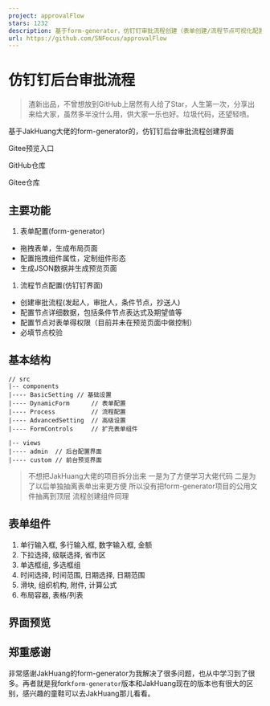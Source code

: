 ```yaml
---
project: approvalFlow
stars: 1232
description: 基于form-generator，仿钉钉审批流程创建（表单创建/流程节点可视化配置/必填条件及校验）
url: https://github.com/SNFocus/approvalFlow
---
```


仿钉钉后台审批流程
=========

> 渣新出品，不曾想放到GitHub上居然有人给了Star，人生第一次，分享出来给大家，虽然多半没什么用，供大家一乐也好。垃圾代码，还望轻喷。

基于JakHuang大佬的form-generator的，仿钉钉后台审批流程创建界面

Gitee预览入口

GitHub仓库

Gitee仓库

主要功能
----

1.  表单配置(form-generator)

-   拖拽表单，生成布局页面
-   配置拖拽组件属性，定制组件形态
-   生成JSON数据并生成预览页面

1.  流程节点配置(仿钉钉界面)

-   创建审批流程(发起人，审批人，条件节点，抄送人)
-   配置节点详细数据，包括条件节点表达式及期望值等
-   配置节点对表单得权限（目前并未在预览页面中做控制）
-   必填节点校验

基本结构
----

```
// src
|-- components
|---- BasicSetting // 基础设置
|---- DynamicForm      // 表单配置
|---- Process          // 流程配置
|---- AdvancedSetting  // 高级设置
|---- FormControls     // 扩充表单组件

|-- views
|---- admin  // 后台配置界面
|---- custom // 前台预览界面
```

> 不想把JakHuang大佬的项目拆分出来 一是为了方便学习大佬代码 二是为了以后单独抽离表单出来更方便 所以没有把form-generator项目的公用文件抽离到顶层 流程创建组件同理

表单组件
----

1.  单行输入框, 多行输入框, 数字输入框, 金额
2.  下拉选择, 级联选择, 省市区
3.  单选框组, 多选框组
4.  时间选择, 时间范围, 日期选择, 日期范围
5.  滑块, 组织机构, 附件, 计算公式
6.  布局容器, 表格/列表

界面预览
----

郑重感谢
----

非常感谢JakHuang的form-generator为我解决了很多问题，也从中学习到了很多。再者就是我fork`form-generator`版本和JakHuang现在的版本也有很大的区别，感兴趣的童鞋可以去JakHuang那儿看看。
